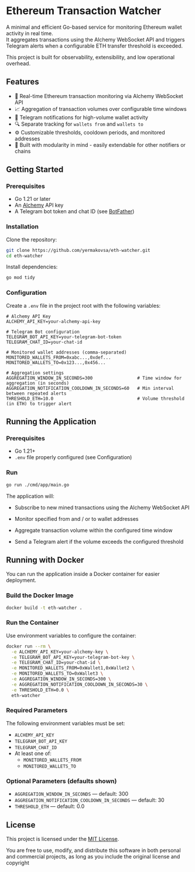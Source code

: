 # Ethereum Transaction Watcher

A minimal and efficient Go-based service for monitoring Ethereum wallet activity in real time.  
It aggregates transactions using the Alchemy WebSocket API and triggers Telegram alerts when a configurable ETH transfer threshold is exceeded.

This project is built for observability, extensibility, and low operational overhead.

## Features

- 🔄 Real-time Ethereum transaction monitoring via Alchemy WebSocket API
- 📈 Aggregation of transaction volumes over configurable time windows
- 🚨 Telegram notifications for high-volume wallet activity
- 🔍 Separate tracking for `wallets from` and `wallets to`
- ⚙️ Customizable thresholds, cooldown periods, and monitored addresses
- 🧪 Built with modularity in mind - easily extendable for other notifiers or chains

## Getting Started

### Prerequisites

- Go 1.21 or later
- An [Alchemy](https://www.alchemy.com/) API key
- A Telegram bot token and chat ID (see [BotFather](https://telegram.me/BotFather))

### Installation

Clone the repository:

```bash
git clone https://github.com/yermakovsa/eth-watcher.git
cd eth-watcher
```

Install dependencies:

```bash
go mod tidy
```

### Configuration

Create a `.env` file in the project root with the following variables:

```env
# Alchemy API Key
ALCHEMY_API_KEY=your-alchemy-api-key

# Telegram Bot configuration
TELEGRAM_BOT_API_KEY=your-telegram-bot-token
TELEGRAM_CHAT_ID=your-chat-id

# Monitored wallet addresses (comma-separated)
MONITORED_WALLETS_FROM=0xabc...,0xdef...
MONITORED_WALLETS_TO=0x123...,0x456...

# Aggregation settings
AGGREGATION_WINDOW_IN_SECONDS=300                 # Time window for aggregation (in seconds)
AGGREGATION_NOTIFICATION_COOLDOWN_IN_SECONDS=60   # Min interval between repeated alerts
THRESHOLD_ETH=10.0                                # Volume threshold (in ETH) to trigger alert
```

## Running the Application

### Prerequisites

- Go 1.21+
- `.env` file properly configured (see Configuration)

### Run

```bash
go run ./cmd/app/main.go
```

The application will:

* Subscribe to new mined transactions using the Alchemy WebSocket API

* Monitor specified from and / or to wallet addresses

* Aggregate transaction volume within the configured time window

* Send a Telegram alert if the volume exceeds the configured threshold

## Running with Docker

You can run the application inside a Docker container for easier deployment.

### Build the Docker Image

```bash
docker build -t eth-watcher .
```

### Run the Container

Use environment variables to configure the container:

```bash
docker run --rm \
  -e ALCHEMY_API_KEY=your-alchemy-key \
  -e TELEGRAM_BOT_API_KEY=your-telegram-bot-key \
  -e TELEGRAM_CHAT_ID=your-chat-id \
  -e MONITORED_WALLETS_FROM=0xWallet1,0xWallet2 \
  -e MONITORED_WALLETS_TO=0xWallet3 \
  -e AGGREGATION_WINDOW_IN_SECONDS=300 \
  -e AGGREGATION_NOTIFICATION_COOLDOWN_IN_SECONDS=30 \
  -e THRESHOLD_ETH=0.0 \
  eth-watcher
```

### Required Parameters

The following environment variables must be set:

* `ALCHEMY_API_KEY`
* `TELEGRAM_BOT_API_KEY`
* `TELEGRAM_CHAT_ID`
* At least one of:
   * `MONITORED_WALLETS_FROM`
   * `MONITORED_WALLETS_TO`

### Optional Parameters (defaults shown)
* `AGGREGATION_WINDOW_IN_SECONDS` — default: 300
* `AGGREGATION_NOTIFICATION_COOLDOWN_IN_SECONDS` — default: 30
* `THRESHOLD_ETH` — default: 0.0

## License

This project is licensed under the [MIT License](LICENSE).

You are free to use, modify, and distribute this software in both personal and commercial projects, as long as you include the original license and copyright

